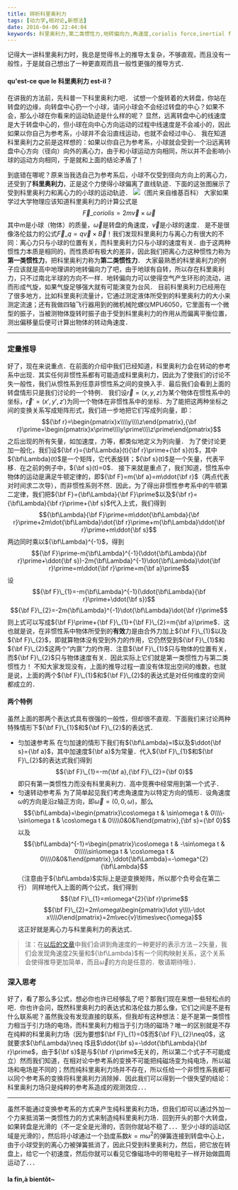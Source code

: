 ```yaml
---
title: 辨析科里奥利力
tags: [动力学,相对论,新想法]
date: 2016-04-06 22:44:04
keywords: 科里奥利力,第二类惯性力,地转偏向力,角速度,coriolis force,inertial force
---
```

记得大一讲科里奥利力时，我总是觉得书上的推导太复杂，不够直观，而且没有一般性，于是就自己想出了一种更直观而且一般性更强的推导方式．
#### qu'est-ce que le 科里奥利力 est-il？
在讲我的方法前，先科普一下科里奥利力吧．
试想一个旋转着的大转盘，你站在转盘的边缘，向转盘中心扔一个小球，请问小球会不会经过转盘的中心？如果不会，那么小球在你看来的运动轨迹是什么样的呢？
显然，远离转盘中心的线速度是大于转盘中心的，但小球在向中心方向运动的过程中线速度是不会减小的，因此如果以你自己为参考系，小球并不会沿直线运动，也就不会经过中心．
我在知道科里奥利力之前是这样想的：如果以你自己为参考系，小球就会受到一个沿远离转盘中心方向（径向）向外的离心力，由于和小球运动方向相同，所以并不会影响小球的运动方向相同，于是就和上面的结论矛盾了！
<!-- more -->
到底错在哪呢？原来当我选自己为参考系后，小球不仅受到径向方向上的离心力，还受到了**科里奥利力**，正是这个力使得小球偏离了直线轨迹．下面的这张图展示了受到科里奥利力和离心力的小球的运动轨迹．
![（图片来自维基百科）](https://upload.wikimedia.org/wikipedia/commons/b/b6/Corioliskraftanimation.gif)
大家如果学过大学物理应该知道科里奥利力的计算公式是
$$\vec{F}\_{coriolis}=2m\vec{v}\times\vec{\omega}$$
其中$m$是小球（物体）的质量，$\vec{\omega}$是转盘的角速度，$\vec{v}$是小球的速度．
是不是很像洛伦兹力的公式$\vec{F}\_{q}=q\vec{v}\times\vec{B}$！我们发现科里奥利力与离心力有很大的不同：离心力只与小球的位置有关，而科里奥利力只与小球的速度有关．由于这两种惯性力本质是相同的，而性质却有极大的差异，因此我们把离心力这种惯性力称为**第一类惯性力**，把科里奥利力称为**第二类惯性力**．
大家最熟悉的科里奥利力的例子应该就是高中地理讲的地转偏向力了吧，由于地球有自转，所以存在科里奥利力，只不过南北半球的方向不一样．地转偏向力可以使得空气产生环形的流动，进而形成气旋，如果气旋足够强大就有可能演变为台风．
目前科里奥利力已经用在了很多地方，比如科里奥利流量计，它通过测定液体所受到的科里奥利力的大小来测定流速；还有我做四轴飞行器用到的微机械陀螺仪MPU6050，它里面有一个微型的振子，当被测物体旋转时振子由于受到科里奥利力的作用从而偏离平衡位置，测出偏移量后便可计算出物体的转动角速度．
***
### 定量推导
好了，现在来说重点．在前面的介绍中我们已经知道，科里奥利力会在转动的参考系中出现．其实任何非惯性系都有可能造成科里奥利力，因此为了使我们的讨论不失一般性，我们从惯性系到任意非惯性系之间的变换入手．最后我们会看到上面的转盘情形只是我们讨论的一个特例．
我们设$\vec{r}=(x,y,z)$为某个物体在惯性系中的坐标，${\vec{r}\prime=(x\prime,y\prime,z\prime)}$为同一个物体在非惯性系中的坐标．为了能把这两种坐标之间的变换关系写成矩阵形式，我们进一步地把它们写成列向量，即：
$${\bf r}=\begin{pmatrix}x\\\\y\\\\z\end{pmatrix},{\bf r}\prime=\begin{pmatrix}x\prime\\\\y\prime\\\\z\prime\end{pmatrix}$$
之后出现的所有矢量，如加速度，力等，都类似地定义为列向量．
为了使讨论更加一般化，我们设${\bf r}={\bf\Lambda}(t){\bf r}\prime+{\bf s}(t)$，其中${\bf\Lambda}(t)$是一个矩阵，它代表旋转；${\bf s}(t)$是一个矢量，代表平移．在之前的例子中，${\bf s}(t)=0$．
接下来就是重点了，我们知道，惯性系中物体的运动是满足牛顿定律的，即${\bf F}=m{\bf a}=m\ddot{\bf r}$（两点代表对时间求二次导），而非惯性系则不然．因此，为了得出非惯性参考系中的牛顿第二定律，我们把${\bf F}={\bf\Lambda}{\bf F}\prime$以及${\bf r}={\bf\Lambda}{\bf r}\prime+{\bf s}$代入上式，我们得到
$${\bf\Lambda}{\bf F}\prime=m\ddot{\bf\Lambda}{\bf r}\prime+2m\dot{\bf\Lambda}\dot{\bf r}\prime+m{\bf\Lambda}\ddot{\bf r}\prime+m\ddot{\bf s}$$
两边同时乘以${\bf\Lambda}^{-1}$，得到
$${\bf F}\prime-m{\bf\Lambda}^{-1}(\ddot{\bf\Lambda}{\bf r}\prime+\ddot{\bf s})-2m{\bf\Lambda}^{-1}\dot{\bf\Lambda}\dot{\bf r}\prime=m\ddot{\bf r}\prime=m{\bf a}\prime$$
设
$${\bf F}\_{1}=-m{\bf\Lambda}^{-1}(\ddot{\bf\Lambda}{\bf r}\prime+\ddot{\bf s})$$
$${\bf F}\_{2}=-2m{\bf\Lambda}^{-1}\dot{\bf\Lambda}\dot{\bf r}\prime$$
则上式可以写成${\bf F}\prime+{\bf F}\_{1}+{\bf F}\_{2}=m{\bf a}\prime$．这也就是说，在非惯性系中物体所受到的**有效**力是由合外力加上${\bf F}\_{1}$以及${\bf F}\_{2}$，即就算物体没有受到外力的作用，它仍然受到${\bf F}\_{1}$和${\bf F}\_{2}$这两个“内禀”力的作用．注意${\bf F}\_{1}$只与物体的位置有关，而${\bf F}\_{2}$只与物体速度有关．因此实际上它们就是第一类惯性力与第二类惯性力！
不知大家发现没有，上面的推导过程一直没有体现出空间的维数，也就是说，上面的两个${\bf F}\_{1}$和${\bf F}\_{2}$的表达式是对任何维度的空间都成立的．
#### 两个特例
虽然上面的那两个表达式具有很强的一般性，但却很不直观．下面我们来讨论两种特殊情形下${\bf F}\_{1}$和${\bf F}\_{2}$的表达式．
* 匀加速参考系
在匀加速的情形下我们有${\bf\Lambda}=I$以及$\ddot{\bf s}={\bf a}$，其中加速度${\bf a}$为常量．代入${\bf F}\_{1}$和${\bf F}\_{2}$的表达式我们得到
$${\bf F}\_{1}=-m{\bf a},{\bf F}\_{2}={\bf 0}$$
即只有第一类惯性力而没有科里奥利力．高中竞赛中经常用到第一个式子．
* 匀速转动参考系
为了简单起见我们考虑角速度为以特定方向的情形．设角速度$\omega$的方向是沿z轴正方向，即$\vec{\omega}=(0,0,\omega)$，那么
$${\bf\Lambda}=\begin{pmatrix}\cos\omega t & \sin\omega t & 0\\\\-\sin\omega t & \cos\omega t & 0\\\\0&0&1\end{pmatrix},{\bf s}={\bf 0}$$
以及
$${\bf\Lambda}^{-1}=\begin{pmatrix}\cos\omega t & -\sin\omega t & 0\\\\\sin\omega t & \cos\omega t & 0\\\\0&0&1\end{pmatrix},\ddot{\bf\Lambda}=-\omega^{2}{\bf\Lambda}$$
（注意由于${\bf\Lambda}$实际上是逆变换矩阵，所以那个负号会在第二行）
同样地代入上面的两个公式，我们得到
$${\bf F}\_{1}=m\omega^{2}{\bf r}\prime$$
$${\bf F}\_{2}=2m\omega\begin{pmatrix}\dot y\\\\-\dot x\\\\0\end{pmatrix}=2m\vec{v}\times\vec{\omega}$$
这正好就是离心力与科里奥利力的表达式．
> 注：在[以后的文章](/2016/04/28/la-dimension-quatre-cinqieme/#旋转生成元)中我们会讲到角速度的一种更好的表示方法－2矢量，我们会发现角速度2矢量和${\bf\Lambda}$有一个同构映射关系，这个关系会使得推导更加简单，而且$\vec{\omega}$的方向是任意的．敬请期待哦:)．

### 深入思考
好了，看了那么多公式，想必你也许已经够乱了吧？那我们现在来想一些轻松点的吧．你也许会问，既然科里奥利力的表达式和洛伦兹力那么像，它们之间是不是有什么联系呢？虽然我没有发现直接的联系，但我却有这种想法：是不是第一类惯性力相当于引力场的电场，而科里奥利力相当于引力场的磁场？唯一的区别就是不存在纯粹的科里奥利力场（因为要想${\bf F}\_{1}=0$而${\bf F}\_{2}\neq0$，这就要求${\bf\Lambda}\neq I$且$\ddot{\bf s}=-\ddot{\bf\Lambda}{\bf r}\prime$，由于${\bf s}$是与${\bf r}\prime$无关的，所以第二个式子不可能成立）然而我们知道，在相对论中参考系的变换不可能把纯磁场变为纯电场，所以磁场和电场是不同的；然而纯科里奥利力场并不存在，所以任给一个非惯性系我都可以同个参考系的变换将科里奥利力消除掉．因此我们可以得到一个很失望的结论：科里奥利力场只是纯粹的参考系造成的观测效应．．．
***
虽然不能通过变换参考系的方式来产生纯科里奥利力场，但我们却可以通过外加一个力来抵消第一类惯性力的方式来制造纯科里奥利力场．回到开头的那个大转盘，如果转盘是光滑的（不一定全是光滑的，否则你就站不稳了．．．至少小球的运动区域是光滑的），然后将小球通过一个劲度系数$k=m\omega^{2}$的弹簧连接到转盘中心上，由于小球受到的离心力被弹簧抵消了，因此只受到科里奥利力，然后，把它放在转盘上，给它一个初速度，然后你就可以看见它像磁场中的带电粒子一样开始做圆周运动了．．．

#### la fin,à bientôt~
